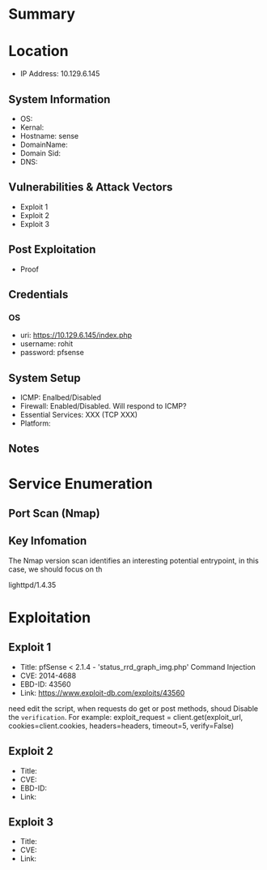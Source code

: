 # Summary
# Location
- IP Address: 10.129.6.145
## System Information
- OS: 
- Kernal:
- Hostname: sense
- DomainName: 
- Domain Sid: 
- DNS: 

## Vulnerabilities & Attack Vectors
- Exploit 1
- Exploit 2
- Exploit 3
## Post Exploitation
- Proof
## Credentials
### OS
- uri: https://10.129.6.145/index.php
- username: rohit
- password: pfsense

## System Setup
- ICMP: Enalbed/Disabled
- Firewall: Enabled/Disabled. Will respond to ICMP?
- Essential Services: XXX (TCP XXX)
- Platform:

## Notes

# Service Enumeration
## Port Scan (Nmap)

## Key Infomation
The Nmap version scan identifies an interesting potential entrypoint, in this case, we should focus on th

lighttpd/1.4.35

# Exploitation
## Exploit 1
- Title: pfSense < 2.1.4 - 'status_rrd_graph_img.php' Command Injection
- CVE: 2014-4688
- EBD-ID: 43560
- Link: https://www.exploit-db.com/exploits/43560

need edit the script, when requests do get or post methods, shoud Disable the `verification`.
For example:
exploit_request = client.get(exploit_url, cookies=client.cookies, headers=headers, timeout=5, verify=False)

## Exploit 2
- Title: 
- CVE:
- EBD-ID: 
- Link: 

## Exploit 3
- Title:
- CVE:
- Link:
